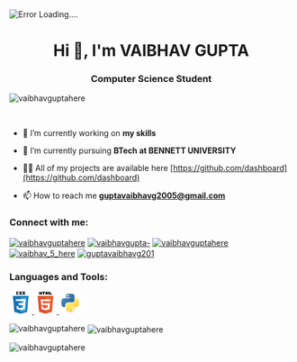 <img align="center" display="in-block" alt="Error Loading...." width="800" height="450" src="https://media.tenor.com/IHdlTRsmcS4AAAAM/404.gif">
<h1 align="center">Hi 👋, I'm VAIBHAV GUPTA</h1>
<h3 align="center">Computer Science Student</h3>

<p align="left"> <img src="https://komarev.com/ghpvc/?username=vaibhavguptahere&label=Profile%20views&color=0e75b6&style=flat" alt="vaibhavguptahere" /> </p>

<p align="left"> <a href="https://twitter.com/" target="blank"><img src="https://img.shields.io/twitter/follow/?logo=twitter&style=for-the-badge" alt="" /></a> </p>

- 🔭 I’m currently working on **my skills**

- 🌱 I’m currently pursuing **BTech at BENNETT UNIVERSITY**

- 👨‍💻 All of my projects are available here [https://github.com/dashboard](https://github.com/dashboard)

- 📫 How to reach me **guptavaibhavg2005@gmail.com**

<h3 align="left">Connect with me:</h3>
<p align="left">
<a href="https://codepen.io/vaibhavguptahere" target="blank"><img align="center" src="https://raw.githubusercontent.com/rahuldkjain/github-profile-readme-generator/master/src/images/icons/Social/codepen.svg" alt="vaibhavguptahere" height="30" width="40" /></a>
<a href="https://linkedin.com/in/vaibhavgupta-" target="blank"><img align="center" src="https://raw.githubusercontent.com/rahuldkjain/github-profile-readme-generator/master/src/images/icons/Social/linked-in-alt.svg" alt="vaibhavgupta-" height="30" width="40" /></a>
<a href="https://kaggle.com/vaibhavguptahere" target="blank"><img align="center" src="https://raw.githubusercontent.com/rahuldkjain/github-profile-readme-generator/master/src/images/icons/Social/kaggle.svg" alt="vaibhavguptahere" height="30" width="40" /></a>
<a href="https://www.codechef.com/users/vaibhav_5_here" target="blank"><img align="center" src="https://cdn.jsdelivr.net/npm/simple-icons@3.1.0/icons/codechef.svg" alt="vaibhav_5_here" height="30" width="40" /></a>
<a href="https://www.hackerrank.com/guptavaibhavg201" target="blank"><img align="center" src="https://raw.githubusercontent.com/rahuldkjain/github-profile-readme-generator/master/src/images/icons/Social/hackerrank.svg" alt="guptavaibhavg201" height="30" width="40" /></a>
</p>

<h3 align="left">Languages and Tools:</h3>
<p align="left"> <a href="https://www.w3schools.com/css/" target="_blank" rel="noreferrer"> <img src="https://raw.githubusercontent.com/devicons/devicon/master/icons/css3/css3-original-wordmark.svg" alt="css3" width="40" height="40"/> </a> <a href="https://www.w3.org/html/" target="_blank" rel="noreferrer"> <img src="https://raw.githubusercontent.com/devicons/devicon/master/icons/html5/html5-original-wordmark.svg" alt="html5" width="40" height="40"/> </a> <a href="https://www.python.org" target="_blank" rel="noreferrer"> <img src="https://raw.githubusercontent.com/devicons/devicon/master/icons/python/python-original.svg" alt="python" width="40" height="40"/> </a> </p>

<p><img align="left" src="https://github-readme-stats.vercel.app/api/top-langs?username=vaibhavguptahere&show_icons=true&locale=en&layout=compact" alt="vaibhavguptahere" /></p>

<p>&nbsp;<img align="center" src="https://github-readme-stats.vercel.app/api?username=vaibhavguptahere&show_icons=true&locale=en" alt="vaibhavguptahere" /></p>

<p><img align="center" src="https://github-readme-streak-stats.herokuapp.com/?user=vaibhavguptahere&" alt="vaibhavguptahere" /></p>
